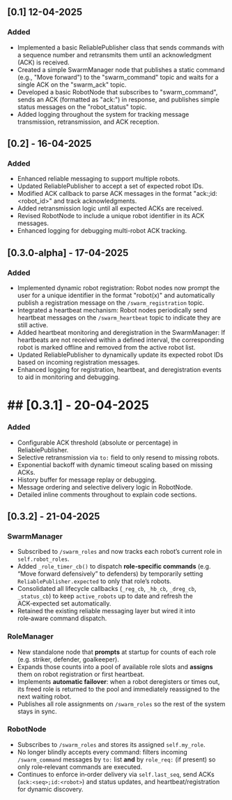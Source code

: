 ## [0.1] 12-04-2025
### Added
- Implemented a basic ReliablePublisher class that sends commands with a sequence number and retransmits them until an acknowledgment (ACK) is received.
- Created a simple SwarmManager node that publishes a static command (e.g., "Move forward") to the "swarm_command" topic and waits for a single ACK on the "swarm_ack" topic.
- Developed a basic RobotNode that subscribes to "swarm_command", sends an ACK (formatted as "ack:<seq>") in response, and publishes simple status messages on the "robot_status" topic.
- Added logging throughout the system for tracking message transmission, retransmission, and ACK reception.


## [0.2] - 16-04-2025
### Added
- Enhanced reliable messaging to support multiple robots.
- Updated ReliablePublisher to accept a set of expected robot IDs.
- Modified ACK callback to parse ACK messages in the format "ack:<seq>;id:<robot_id>" and track acknowledgments.
- Added retransmission logic until all expected ACKs are received.
- Revised RobotNode to include a unique robot identifier in its ACK messages.
- Enhanced logging for debugging multi-robot ACK tracking.

## [0.3.0-alpha] - 17-04-2025
### Added
- Implemented dynamic robot registration: Robot nodes now prompt the user for a unique identifier in the format "robot(x)" and automatically publish a registration message on the `/swarm_registration` topic.
- Integrated a heartbeat mechanism: Robot nodes periodically send heartbeat messages on the `/swarm_heartbeat` topic to indicate they are still active.
- Added heartbeat monitoring and deregistration in the SwarmManager: If heartbeats are not received within a defined interval, the corresponding robot is marked offline and removed from the active robot list.
- Updated ReliablePublisher to dynamically update its expected robot IDs based on incoming registration messages.
- Enhanced logging for registration, heartbeat, and deregistration events to aid in monitoring and debugging.

# ## [0.3.1] - 20-04-2025
### Added
- Configurable ACK threshold (absolute or percentage) in ReliablePublisher.
- Selective retransmission via `to:` field to only resend to missing robots.
- Exponential backoff with dynamic timeout scaling based on missing ACKs.
- History buffer for message replay or debugging.
- Message ordering and selective delivery logic in RobotNode.
- Detailed inline comments throughout to explain code sections.

## [0.3.2] - 21-04-2025

### SwarmManager
- Subscribed to `/swarm_roles` and now tracks each robot’s current role in `self.robot_roles`.
- Added `_role_timer_cb()` to dispatch **role‑specific commands** (e.g. “Move forward defensively” to defenders) by temporarily setting `ReliablePublisher.expected` to only that role’s robots.
- Consolidated all lifecycle callbacks (`_reg_cb`, `_hb_cb`, `_dreg_cb`, `_status_cb`) to keep `active_robots` up to date and refresh the ACK‑expected set automatically.
- Retained the existing reliable messaging layer but wired it into role‑aware command dispatch.

### RoleManager
- New standalone node that **prompts** at startup for counts of each role (e.g. striker, defender, goalkeeper).
- Expands those counts into a pool of available role slots and **assigns** them on robot registration or first heartbeat.
- Implements **automatic failover**: when a robot deregisters or times out, its freed role is returned to the pool and immediately reassigned to the next waiting robot.
- Publishes all role assignments on `/swarm_roles` so the rest of the system stays in sync.

### RobotNode
- Subscribes to `/swarm_roles` and stores its assigned `self.my_role`.
- No longer blindly accepts every command: filters incoming `/swarm_command` messages by `to:` list **and** by `role_req:` (if present) so only role‑relevant commands are executed.
- Continues to enforce in‑order delivery via `self.last_seq`, send ACKs (`ack:<seq>;id:<robot>`) and status updates, and heartbeat/registration for dynamic discovery.
